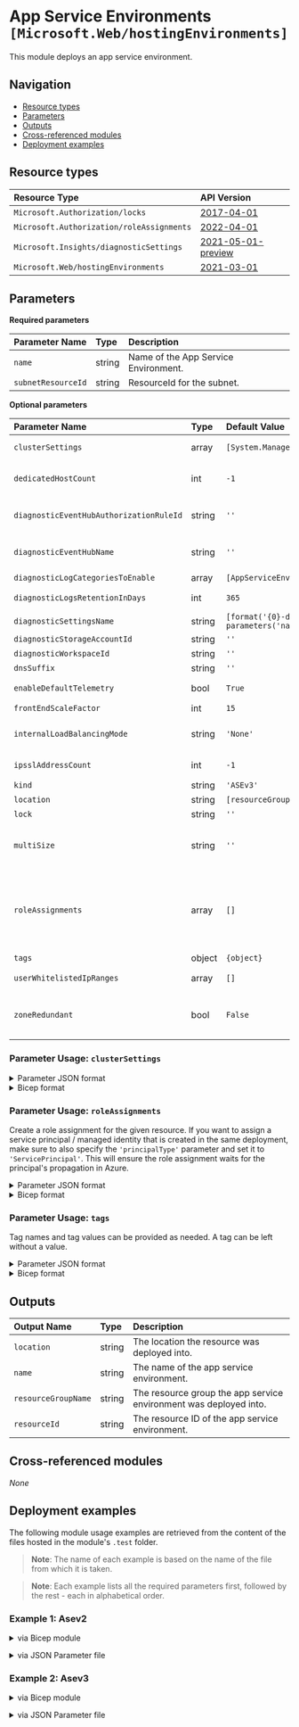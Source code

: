 # App Service Environments `[Microsoft.Web/hostingEnvironments]`

This module deploys an app service environment.

## Navigation

- [Resource types](#Resource-types)
- [Parameters](#Parameters)
- [Outputs](#Outputs)
- [Cross-referenced modules](#Cross-referenced-modules)
- [Deployment examples](#Deployment-examples)

## Resource types

| Resource Type | API Version |
| :-- | :-- |
| `Microsoft.Authorization/locks` | [2017-04-01](https://docs.microsoft.com/en-us/azure/templates/Microsoft.Authorization/2017-04-01/locks) |
| `Microsoft.Authorization/roleAssignments` | [2022-04-01](https://docs.microsoft.com/en-us/azure/templates/Microsoft.Authorization/2022-04-01/roleAssignments) |
| `Microsoft.Insights/diagnosticSettings` | [2021-05-01-preview](https://docs.microsoft.com/en-us/azure/templates/Microsoft.Insights/2021-05-01-preview/diagnosticSettings) |
| `Microsoft.Web/hostingEnvironments` | [2021-03-01](https://docs.microsoft.com/en-us/azure/templates/Microsoft.Web/2021-03-01/hostingEnvironments) |

## Parameters

**Required parameters**

| Parameter Name | Type | Description |
| :-- | :-- | :-- |
| `name` | string | Name of the App Service Environment. |
| `subnetResourceId` | string | ResourceId for the subnet. |

**Optional parameters**

| Parameter Name | Type | Default Value | Allowed Values | Description |
| :-- | :-- | :-- | :-- | :-- |
| `clusterSettings` | array | `[System.Management.Automation.OrderedHashtable]` |  | Custom settings for changing the behavior of the App Service Environment. |
| `dedicatedHostCount` | int | `-1` |  | The Dedicated Host Count. Is not supported by ASEv2. If `zoneRedundant` is false, and you want physical hardware isolation enabled, set to 2. Otherwise 0. |
| `diagnosticEventHubAuthorizationRuleId` | string | `''` |  | Resource ID of the diagnostic event hub authorization rule for the Event Hubs namespace in which the event hub should be created or streamed to. |
| `diagnosticEventHubName` | string | `''` |  | Name of the diagnostic event hub within the namespace to which logs are streamed. Without this, an event hub is created for each log category. |
| `diagnosticLogCategoriesToEnable` | array | `[AppServiceEnvironmentPlatformLogs]` | `[AppServiceEnvironmentPlatformLogs]` | The name of logs that will be streamed. |
| `diagnosticLogsRetentionInDays` | int | `365` |  | Specifies the number of days that logs will be kept for; a value of 0 will retain data indefinitely. |
| `diagnosticSettingsName` | string | `[format('{0}-diagnosticSettings', parameters('name'))]` |  | The name of the diagnostic setting, if deployed. |
| `diagnosticStorageAccountId` | string | `''` |  | Resource ID of the diagnostic storage account. |
| `diagnosticWorkspaceId` | string | `''` |  | Resource ID of the diagnostic log analytics workspace. |
| `dnsSuffix` | string | `''` |  | DNS suffix of the App Service Environment. |
| `enableDefaultTelemetry` | bool | `True` |  | Enable telemetry via the Customer Usage Attribution ID (GUID). |
| `frontEndScaleFactor` | int | `15` |  | Scale factor for frontends. |
| `internalLoadBalancingMode` | string | `'None'` | `[None, Publishing, Web]` | Specifies which endpoints to serve internally in the Virtual Network for the App Service Environment. - None, Web, Publishing, Web,Publishing. |
| `ipsslAddressCount` | int | `-1` |  | Number of IP SSL addresses reserved for the App Service Environment. |
| `kind` | string | `'ASEv3'` |  | Kind of resource. |
| `location` | string | `[resourceGroup().location]` |  | Location for all resources. |
| `lock` | string | `''` | `['', CanNotDelete, ReadOnly]` | Specify the type of lock. |
| `multiSize` | string | `''` | `['', ExtraLarge, Large, Medium, Standard_D1_V2, Standard_D2, Standard_D2_V2, Standard_D3, Standard_D3_V2, Standard_D4, Standard_D4_V2]` | Frontend VM size. Cannot be used with 'kind' `ASEv3`. |
| `roleAssignments` | array | `[]` |  | Array of role assignment objects that contain the 'roleDefinitionIdOrName' and 'principalId' to define RBAC role assignments on this resource. In the roleDefinitionIdOrName attribute, you can provide either the display name of the role definition, or its fully qualified ID in the following format: '/providers/Microsoft.Authorization/roleDefinitions/c2f4ef07-c644-48eb-af81-4b1b4947fb11'. |
| `tags` | object | `{object}` |  | Resource tags. |
| `userWhitelistedIpRanges` | array | `[]` |  | User added IP ranges to whitelist on ASE DB. Cannot be used with 'kind' `ASEv3`. |
| `zoneRedundant` | bool | `False` |  | Switch to make the App Service Environment zone redundant. If enabled, the minimum App Service plan instance count will be three, otherwise 1. If enabled, the `dedicatedHostCount` must be set to `-1`. |


### Parameter Usage: `clusterSettings`

<details>

<summary>Parameter JSON format</summary>

```json
"clusterSettings": {
    "value": [
        {
            "name": "DisableTls1.0",
            "value": "1"
        }
    ]
}
```

</details>


<details>

<summary>Bicep format</summary>

```bicep
clusterSettings:  [
    {
        name: 'DisableTls1.0'
        value: '1'
    }
]
```

</details>

### Parameter Usage: `roleAssignments`

Create a role assignment for the given resource. If you want to assign a service principal / managed identity that is created in the same deployment, make sure to also specify the `'principalType'` parameter and set it to `'ServicePrincipal'`. This will ensure the role assignment waits for the principal's propagation in Azure.

<details>

<summary>Parameter JSON format</summary>

```json
"roleAssignments": {
    "value": [
        {
            "roleDefinitionIdOrName": "Reader",
            "description": "Reader Role Assignment",
            "principalIds": [
                "12345678-1234-1234-1234-123456789012", // object 1
                "78945612-1234-1234-1234-123456789012" // object 2
            ]
        },
        {
            "roleDefinitionIdOrName": "/providers/Microsoft.Authorization/roleDefinitions/c2f4ef07-c644-48eb-af81-4b1b4947fb11",
            "principalIds": [
                "12345678-1234-1234-1234-123456789012" // object 1
            ],
            "principalType": "ServicePrincipal"
        }
    ]
}
```

</details>

<details>

<summary>Bicep format</summary>

```bicep
roleAssignments: [
    {
        roleDefinitionIdOrName: 'Reader'
        description: 'Reader Role Assignment'
        principalIds: [
            '12345678-1234-1234-1234-123456789012' // object 1
            '78945612-1234-1234-1234-123456789012' // object 2
        ]
    }
    {
        roleDefinitionIdOrName: '/providers/Microsoft.Authorization/roleDefinitions/c2f4ef07-c644-48eb-af81-4b1b4947fb11'
        principalIds: [
            '12345678-1234-1234-1234-123456789012' // object 1
        ]
        principalType: 'ServicePrincipal'
    }
]
```

</details>
<p>

### Parameter Usage: `tags`

Tag names and tag values can be provided as needed. A tag can be left without a value.

<details>

<summary>Parameter JSON format</summary>

```json
"tags": {
    "value": {
        "Environment": "Non-Prod",
        "Contact": "test.user@testcompany.com",
        "PurchaseOrder": "1234",
        "CostCenter": "7890",
        "ServiceName": "DeploymentValidation",
        "Role": "DeploymentValidation"
    }
}
```

</details>

<details>

<summary>Bicep format</summary>

```bicep
tags: {
    Environment: 'Non-Prod'
    Contact: 'test.user@testcompany.com'
    PurchaseOrder: '1234'
    CostCenter: '7890'
    ServiceName: 'DeploymentValidation'
    Role: 'DeploymentValidation'
}
```

</details>
<p>

## Outputs

| Output Name | Type | Description |
| :-- | :-- | :-- |
| `location` | string | The location the resource was deployed into. |
| `name` | string | The name of the app service environment. |
| `resourceGroupName` | string | The resource group the app service environment was deployed into. |
| `resourceId` | string | The resource ID of the app service environment. |

## Cross-referenced modules

_None_

## Deployment examples

The following module usage examples are retrieved from the content of the files hosted in the module's `.test` folder.
   >**Note**: The name of each example is based on the name of the file from which it is taken.

   >**Note**: Each example lists all the required parameters first, followed by the rest - each in alphabetical order.

<h3>Example 1: Asev2</h3>

<details>

<summary>via Bicep module</summary>

```bicep
module hostingEnvironments 'ts/modules:microsoft.web.hostingenvironments:1.0.0 = {
  name: '${uniqueString(deployment().name)}-HostingEnvironments'
  params: {
    // Required parameters
    name: '<name>'
    subnetResourceId: '<subnetResourceId>'
    // Non-required parameters
    clusterSettings: [
      {
        name: 'DisableTls1.0'
        value: '1'
      }
    ]
    diagnosticEventHubAuthorizationRuleId: '<eventHubAuthorizationRuleId>'
    diagnosticEventHubName: '<eventHubNamespaceEventHubName>'
    diagnosticLogsRetentionInDays: 7
    diagnosticStorageAccountId: '<storageAccountResourceId>'
    diagnosticWorkspaceId: '<logAnalyticsWorkspaceResourceId>'
    ipsslAddressCount: 2
    kind: 'ASEv2'
    multiSize: 'Standard_D1_V2'
    roleAssignments: [
      {
        principalIds: [
          '<managedIdentityPrincipalId>'
        ]
        principalType: 'ServicePrincipal'
        roleDefinitionIdOrName: 'Reader'
      }
    ]
  }
}
```

</details>
<p>

<details>

<summary>via JSON Parameter file</summary>

```json
{
  "$schema": "https://schema.management.azure.com/schemas/2019-04-01/deploymentParameters.json#",
  "contentVersion": "1.0.0.0",
  "parameters": {
    // Required parameters
    "name": {
      "value": "<name>"
    },
    "subnetResourceId": {
      "value": "<subnetResourceId>"
    },
    // Non-required parameters
    "clusterSettings": {
      "value": [
        {
          "name": "DisableTls1.0",
          "value": "1"
        }
      ]
    },
    "diagnosticEventHubAuthorizationRuleId": {
      "value": "<eventHubAuthorizationRuleId>"
    },
    "diagnosticEventHubName": {
      "value": "<eventHubNamespaceEventHubName>"
    },
    "diagnosticLogsRetentionInDays": {
      "value": 7
    },
    "diagnosticStorageAccountId": {
      "value": "<storageAccountResourceId>"
    },
    "diagnosticWorkspaceId": {
      "value": "<logAnalyticsWorkspaceResourceId>"
    },
    "ipsslAddressCount": {
      "value": 2
    },
    "kind": {
      "value": "ASEv2"
    },
    "multiSize": {
      "value": "Standard_D1_V2"
    },
    "roleAssignments": {
      "value": [
        {
          "principalIds": [
            "<managedIdentityPrincipalId>"
          ],
          "principalType": "ServicePrincipal",
          "roleDefinitionIdOrName": "Reader"
        }
      ]
    }
  }
}
```

</details>
<p>

<h3>Example 2: Asev3</h3>

<details>

<summary>via Bicep module</summary>

```bicep
module hostingEnvironments 'ts/modules:microsoft.web.hostingenvironments:1.0.0 = {
  name: '${uniqueString(deployment().name)}-HostingEnvironments'
  params: {
    // Required parameters
    name: '<name>'
    subnetResourceId: '<subnetResourceId>'
    // Non-required parameters
    clusterSettings: [
      {
        name: 'DisableTls1.0'
        value: '1'
      }
    ]
    diagnosticEventHubAuthorizationRuleId: '<eventHubAuthorizationRuleId>'
    diagnosticEventHubName: '<eventHubNamespaceEventHubName>'
    diagnosticLogsRetentionInDays: 7
    diagnosticStorageAccountId: '<storageAccountResourceId>'
    diagnosticWorkspaceId: '<logAnalyticsWorkspaceResourceId>'
    lock: 'CanNotDelete'
    roleAssignments: [
      {
        principalIds: [
          '<managedIdentityPrincipalId>'
        ]
        principalType: 'ServicePrincipal'
        roleDefinitionIdOrName: 'Reader'
      }
    ]
  }
}
```

</details>
<p>

<details>

<summary>via JSON Parameter file</summary>

```json
{
  "$schema": "https://schema.management.azure.com/schemas/2019-04-01/deploymentParameters.json#",
  "contentVersion": "1.0.0.0",
  "parameters": {
    // Required parameters
    "name": {
      "value": "<name>"
    },
    "subnetResourceId": {
      "value": "<subnetResourceId>"
    },
    // Non-required parameters
    "clusterSettings": {
      "value": [
        {
          "name": "DisableTls1.0",
          "value": "1"
        }
      ]
    },
    "diagnosticEventHubAuthorizationRuleId": {
      "value": "<eventHubAuthorizationRuleId>"
    },
    "diagnosticEventHubName": {
      "value": "<eventHubNamespaceEventHubName>"
    },
    "diagnosticLogsRetentionInDays": {
      "value": 7
    },
    "diagnosticStorageAccountId": {
      "value": "<storageAccountResourceId>"
    },
    "diagnosticWorkspaceId": {
      "value": "<logAnalyticsWorkspaceResourceId>"
    },
    "lock": {
      "value": "CanNotDelete"
    },
    "roleAssignments": {
      "value": [
        {
          "principalIds": [
            "<managedIdentityPrincipalId>"
          ],
          "principalType": "ServicePrincipal",
          "roleDefinitionIdOrName": "Reader"
        }
      ]
    }
  }
}
```

</details>
<p>
